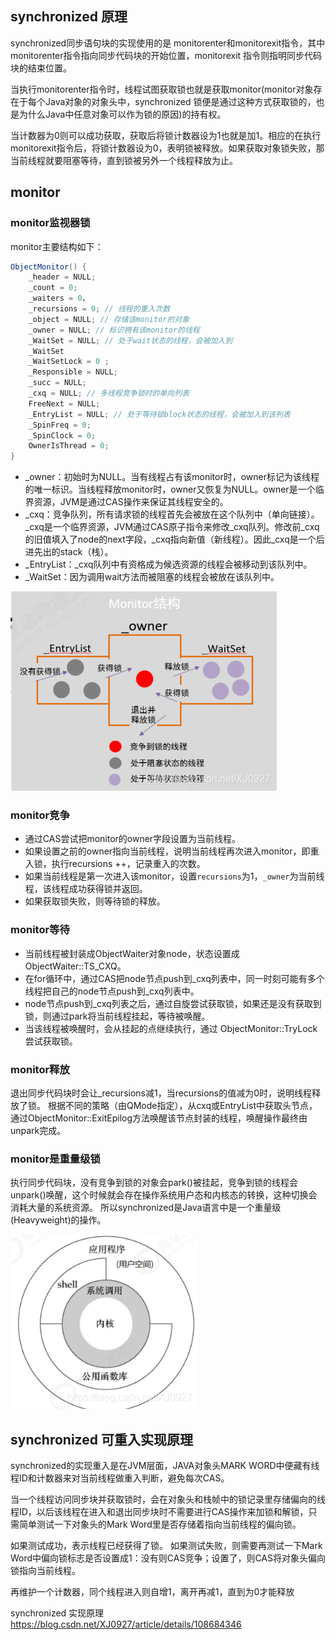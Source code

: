 
## synchronized 原理
synchronized同步语句块的实现使⽤的是 monitorenter和monitorexit指令，其中monitorenter指令指向同步代码块的开始位置，monitorexit 指令则指明同步代码块的结束位置。 

当执⾏monitorenter指令时，线程试图获取锁也就是获取monitor(monitor对象存在于每个Java对象的对象头中，synchronized 锁便是通过这种⽅式获取锁的，也是为什么Java中任意对象可以作为锁的原因)的持有权。

当计数器为0则可以成功获取，获取后将锁计数器设为1也就是加1。相应的在执⾏monitorexit指令后，将锁计数器设为0，表明锁被释放。如果获取对象锁失败，那当前线程就要阻塞等待，直到锁被另外⼀个线程释放为⽌。

## monitor
### monitor监视器锁
monitor主要结构如下：
```java
ObjectMonitor() { 
    _header = NULL; 
    _count = 0;
    _waiters = 0，
    _recursions = 0; // 线程的重入次数
	_object = NULL; // 存储该monitor的对象
    _owner = NULL; // 标识拥有该monitor的线程
    _WaitSet = NULL; // 处于wait状态的线程，会被加入到
    _WaitSet
    _WaitSetLock = 0 ;
    _Responsible = NULL; 
    _succ = NULL;
    _cxq = NULL; // 多线程竞争锁时的单向列表 
    FreeNext = NULL;
    _EntryList = NULL; // 处于等待锁block状态的线程，会被加入到该列表 
    _SpinFreq = 0;
    _SpinClock = 0;
    OwnerIsThread = 0;
}
```
* _owner：初始时为NULL。当有线程占有该monitor时，owner标记为该线程的唯一标识。当线程释放monitor时，owner又恢复为NULL。owner是一个临界资源，JVM是通过CAS操作来保证其线程安全的。
* _cxq：竞争队列，所有请求锁的线程首先会被放在这个队列中（单向链接）。_cxq是一个临界资源，JVM通过CAS原子指令来修改_cxq队列。修改前_cxq的旧值填入了node的next字段，_cxq指向新值（新线程）。因此_cxq是一个后进先出的stack（栈）。
* _EntryList：_cxq队列中有资格成为候选资源的线程会被移动到该队列中。
* _WaitSet：因为调用wait方法而被阻塞的线程会被放在该队列中。

![图片3](../../src/main/resources/static/image/base/lock_monitor.png)

### monitor竞争
* 通过CAS尝试把monitor的owner字段设置为当前线程。
* 如果设置之前的owner指向当前线程，说明当前线程再次进入monitor，即重入锁，执行recursions ++，记录重入的次数。
* 如果当前线程是第一次进入该monitor，设置`recursions`为1，`_owner`为当前线程，该线程成功获得锁并返回。
* 如果获取锁失败，则等待锁的释放。

### monitor等待
* 当前线程被封装成ObjectWaiter对象node，状态设置成ObjectWaiter::TS_CXQ。
* 在for循环中，通过CAS把node节点push到_cxq列表中，同一时刻可能有多个线程把自己的node节点push到_cxq列表中。
* node节点push到_cxq列表之后，通过自旋尝试获取锁，如果还是没有获取到锁，则通过park将当前线程挂起，等待被唤醒。
* 当该线程被唤醒时，会从挂起的点继续执行，通过 ObjectMonitor::TryLock尝试获取锁。

### monitor释放
退出同步代码块时会让_recursions减1，当recursions的值减为0时，说明线程释放了锁。
根据不同的策略（由QMode指定），从cxq或EntryList中获取头节点，通过ObjectMonitor::ExitEpilog方法唤醒该节点封装的线程，唤醒操作最终由unpark完成。

### monitor是重量级锁
执行同步代码块，没有竞争到锁的对象会park()被挂起，竞争到锁的线程会unpark()唤醒，这个时候就会存在操作系统用户态和内核态的转换，这种切换会消耗大量的系统资源。
所以synchronized是Java语言中是一个重量级(Heavyweight)的操作。

![图片3](../../src/main/resources/static/image/base/cpu_shell.png)

## synchronized 可重入实现原理
synchronized的实现重入是在JVM层面，JAVA对象头MARK WORD中便藏有线程ID和计数器来对当前线程做重入判断，避免每次CAS。

当一个线程访问同步块并获取锁时，会在对象头和栈帧中的锁记录里存储偏向的线程ID，以后该线程在进入和退出同步块时不需要进行CAS操作来加锁和解锁，只需简单测试一下对象头的Mark Word里是否存储着指向当前线程的偏向锁。

如果测试成功，表示线程已经获得了锁。
如果测试失败，则需要再测试一下Mark Word中偏向锁标志是否设置成1：没有则CAS竞争；设置了，则CAS将对象头偏向锁指向当前线程。

再维护一个计数器，同个线程进入则自增1，离开再减1，直到为0才能释放



synchronized 实现原理 https://blog.csdn.net/XJ0927/article/details/108684346


